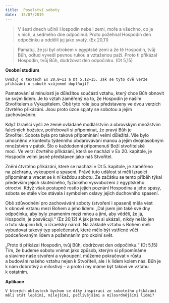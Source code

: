 ```yaml
---
title:  Poselství soboty
date:  15/07/2019
---
```


> <p></p>
> V šesti dnech učinil Hospodin nebe i zemi, moře a všechno, co je v nich, a sedmého dne odpočinul. Proto požehnal Hospodin den odpočinku a oddělil jej jako svatý. (Ex 20,11)

> <p></p>
> Pamatuj, že jsi byl otrokem v egyptské zemi a že tě Hospodin, tvůj Bůh, odtud vyvedl pevnou rukou a vztaženou paží. Proto ti přikázal Hospodin, tvůj Bůh, dodržovat den odpočinku. (Dt 5,15)

**Osobní studium**

`Uvažuj o textech Ex 20,8–11 a Dt 5,12–15. Jak se tyto dvě verze přikázání o sobotě vzájemně doplňují?`

Pamatování si minulosti je důležitou součástí vztahu, který chce Bůh obnovit se svým lidem. Je to vztah zaměřený na to, že Hospodin je naším Stvořitelem a Vykupitelem. Obě tyto role jsou představeny ve dvou verzích čtvrtého přikázání. Jsou proto úzce spjaty se sobotou a jejím zachováváním.

Když Izraelci vyšli ze země ovládané modlářstvím a obrovským množstvím falešných božstev, potřebovali si připomínat, že pravý Bůh je Stvořitel. Sobota byla pro takové připomínání velmi důležitá. Vše bylo umocněno v kontextu týdenního obdarovávání manou a jejím dvojnásobným množstvím v pátek. Šlo o každodenní připomenutí Boží stvořitelské moci. Ve verzi čtvrtého přikázání, která se nachází v Ex 20. kapitole, je Hospodin velmi jasně představen jako náš Stvořitel.

Znění čtvrtého přikázání, které se nachází v Dt 5. kapitole, je zaměřeno na záchranu, vykoupení a spasení. Právě tuto událost si měli Izraelci připomínat a vracet se k ní každou sobotu. Ze začátku se tento příběh týkal především jejich skutečného, fyzického vysvobození z egyptského otroctví. Když však postupně rostlo jejich poznání Hospodina a jeho spásy, sobota se stále více stávala i symbolem oslavy jejich duchovního spasení.

Obě zdůvodnění pro zachovávání soboty (stvoření i spasení) měla vést k obnově vztahu mezi Bohem a jeho lidem: „Dal jsem jim také své dny odpočinku, aby byly znamením mezi mnou a jimi, aby věděli, že já, Hospodin, je posvěcuji.“ (Ez 20,12) A jak jsme si ukázali, nikdy nešlo jen o tuto skupinu lidí, o izraelský národ. Na základě vztahu s Bohem měli vybudovat takový typ společenství, které mělo být vstřícné vůči podceňovaným lidem a požehnáním pro okolní svět.

„Proto ti přikázal Hospodin, tvůj Bůh, dodržovat den odpočinku.“ (Dt 5,15) Tím, že budeme sobotu vnímat jako způsob, kterým si připomínáme a slavíme naše stvoření a vykoupení, můžeme pokračovat v růstu a budování našeho vztahu nejen k Stvořiteli, ale i k lidem kolem nás. Bůh je k nám dobrotivý a milostivý – a proto i my máme být takoví ve vztahu k ostatním.

**Aplikace**

`V kterých oblastech bychom se díky inspiraci ze sobotního přikázání měli stát lepšími, milejšími, pečlivějšími a milosrdnějšími lidmi?`